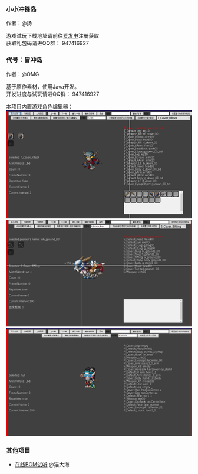 

### 小小冲锋岛
作者：@扬  

游戏试玩下载地址请前往[爱发电](https://afdian.net/@xxcfd)注册获取  
获取礼包码请进QQ群： 947416927

### 代号：冒冲岛
作者：@OMG  

基于原作素材，使用Java开发。  
开发进度与试玩请进QQ群： 947416927

本项目内置游戏角色编辑器：  
![](img/OMG_tool_0.png ':size=126x74') 
![](img/OMG_tool_1.png ':size=126x74') 
![](img/OMG_tool_2.png ':size=126x74') 

### 其他项目
- [在线BGM试听](https://tenvix.meow42.cn/cocos-demo) @猫大海  
